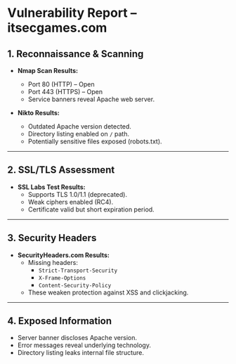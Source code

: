 # Vulnerability Report – itsecgames.com

## 1. Reconnaissance & Scanning
- **Nmap Scan Results:**
  - Port 80 (HTTP) – Open
  - Port 443 (HTTPS) – Open
  - Service banners reveal Apache web server.

- **Nikto Results:**
  - Outdated Apache version detected.
  - Directory listing enabled on `/` path.
  - Potentially sensitive files exposed (robots.txt).

---

## 2. SSL/TLS Assessment
- **SSL Labs Test Results:**
  - Supports TLS 1.0/1.1 (deprecated).
  - Weak ciphers enabled (RC4).
  - Certificate valid but short expiration period.

---

## 3. Security Headers
- **SecurityHeaders.com Results:**
  - Missing headers:
    - `Strict-Transport-Security`
    - `X-Frame-Options`
    - `Content-Security-Policy`
  - These weaken protection against XSS and clickjacking.

---

## 4. Exposed Information
- Server banner discloses Apache version.
- Error messages reveal underlying technology.
- Directory listing leaks internal file structure.
